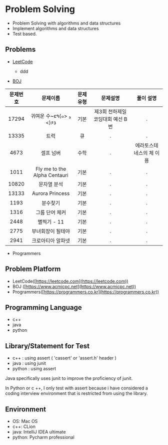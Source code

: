 # Problem Solving

- Problem Solving with algorithms and data structures
- Implement algorithms and data structures
- Test based.

## Problems

* [LeetCode](/LeetCode/)
    * ddd

* [BOJ](/Boj/)

| 문제번호    | 문제이름    | 문제유형 | 문제설명 |풀이 설명|
|:--------:| :------: | :--------: | :--------: | :--------: |
|17294|귀여운 수~ε٩(๑> ₃ <)۶з|기본| 제3회 천하제일 코딩대회 예선 B번|.|
|13335|트럭|큐|.|.|
|4673|셀프 넘버|수학|.|에라토스테네스의 체 이용|
|1011|Fly me to the Alpha Centauri|기본|.|.|
|10820|문자열 분석|기본|.|.|
|13133|Aurora Princess|기본|.|.|
|1193|분수찾기|기본|.|.|
|1316|그룹 단어 체커|기본|.|.|
|2448|별찍기 - 11|기본|.|.|
|2775|부녀회장이 될테야|기본|.|.|
|2941|크로아티아 알파넷|기본|.|.|

        
* Programmers

## Problem Platform

- LeetCode([https://leetcode.com](https://leetcode.com))
- BOJ ([https://www.acmicpc.net](https://www.acmicpc.net))
- Programmers([https://programmers.co.kr](https://programmers.co.kr))

## Programming Language

- c++
- java
- python

## Library/Statement for Test

- c++ : using assert ( 'cassert' or 'assert.h' header )
- java : using junit
- python : using assert

Java specifically uses junit to improve the proficiency of junit.

In Python or c ++, 
I only test with assert because i have considered a coding interview environment 
that is restricted from using the library.

## Environment

- OS: Mac OS
- c++: CLion
- java: IntelliJ IDEA ultimate
- python: Pycharm professional